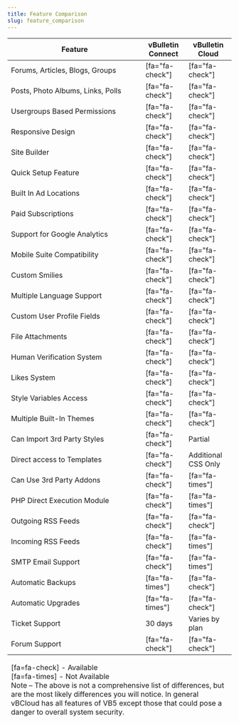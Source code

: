 ```yaml
---
title: Feature Comparison
slug: feature_comparison
---
```


<table class="comparison-chart">
     <colgroup>
          <col width="60%">
          <col class="comparison-chart__column">
          <col class="comparison-chart__column">		  
    </colgroup>
    <thead>
       <tr>
		    <th>Feature</th>
            <th>vBulletin Connect</th>
		    <th>vBulletin Cloud</th>
		</tr>
    </thead>
    <tfoot>
       	<td  colspan="3">
			<p class="note__text">
				[fa=fa-check] - Available<br>
				[fa=fa-times] - Not Available<br>
				Note – The above is not a comprehensive list of differences, but are the most likely differences you will notice. In general vBCloud has all features of VB5 except those that could pose a danger to overall system security.
			</p>
		</td>
    </tfoot>
    <tbody>
		<tr>
			<td class="comparison-chart__feature">Forums, Articles, Blogs, Groups</td>
			<td class="comparison-chart__detail">[fa="fa-check"]</td>
			<td class="comparison-chart__detail">[fa="fa-check"]</td>
		</td>
		<tr>
			<td class="comparison-chart__feature">Posts, Photo Albums, Links, Polls</td>
			<td class="comparison-chart__detail">[fa="fa-check"]</td>
			<td class="comparison-chart__detail">[fa="fa-check"]</td>
		</td>
		<tr>
			<td class="comparison-chart__feature">Usergroups Based Permissions</td>
			<td class="comparison-chart__detail">[fa="fa-check"]</td>
			<td class="comparison-chart__detail">[fa="fa-check"]</td>
		</td>
		<tr>
			<td class="comparison-chart__feature">Responsive Design</td>
			<td class="comparison-chart__detail">[fa="fa-check"]</td>
			<td class="comparison-chart__detail">[fa="fa-check"]</td>
		</td>
		<tr>
			<td class="comparison-chart__feature">Site Builder</td>
			<td class="comparison-chart__detail">[fa="fa-check"]</td>
			<td class="comparison-chart__detail">[fa="fa-check"]</td>
		</td>
		<tr>
			<td class="comparison-chart__feature">Quick Setup Feature</td>
			<td class="comparison-chart__detail">[fa="fa-check"]</td>
			<td class="comparison-chart__detail">[fa="fa-check"]</td>
		</td>
		<tr>
			<td class="comparison-chart__feature">Built In Ad Locations</td>
			<td class="comparison-chart__detail">[fa="fa-check"]</td>
			<td class="comparison-chart__detail">[fa="fa-check"]</td>
		</td>
		<tr>
			<td class="comparison-chart__feature">Paid Subscriptions</td>
			<td class="comparison-chart__detail">[fa="fa-check"]</td>
			<td class="comparison-chart__detail">[fa="fa-check"]</td>
		</td>
		<tr>
			<td class="comparison-chart__feature">Support for Google Analytics</td>
			<td class="comparison-chart__detail">[fa="fa-check"]</td>
			<td class="comparison-chart__detail">[fa="fa-check"]</td>
		</td>
		<tr>
			<td class="comparison-chart__feature">Mobile Suite Compatibility</td>
			<td class="comparison-chart__detail">[fa="fa-check"]</td>
			<td class="comparison-chart__detail">[fa="fa-check"]</td>
		</td>
		<tr>
			<td class="comparison-chart__feature">Custom Smilies</td>
			<td class="comparison-chart__detail">[fa="fa-check"]</td>
			<td class="comparison-chart__detail">[fa="fa-check"]</td>
		</td>
		<tr>
			<td class="comparison-chart__feature">Multiple Language Support</td>
			<td class="comparison-chart__detail">[fa="fa-check"]</td>
			<td class="comparison-chart__detail">[fa="fa-check"]</td>
		</td>
		<tr>
			<td class="comparison-chart__feature">Custom User Profile Fields</td>
			<td class="comparison-chart__detail">[fa="fa-check"]</td>
			<td class="comparison-chart__detail">[fa="fa-check"]</td>
		</td>
		<tr>
			<td class="comparison-chart__feature">File Attachments</td>
			<td class="comparison-chart__detail">[fa="fa-check"]</td>
			<td class="comparison-chart__detail">[fa="fa-check"]</td>
		</td>
		<tr>
			<td class="comparison-chart__feature">Human Verification System</td>
			<td class="comparison-chart__detail">[fa="fa-check"]</td>
			<td class="comparison-chart__detail">[fa="fa-check"]</td>
		</td>
		<tr>
			<td class="comparison-chart__feature">Likes System</td>
			<td class="comparison-chart__detail">[fa="fa-check"]</td>
			<td class="comparison-chart__detail">[fa="fa-check"]</td>
		</td>
		<tr>
			<td class="comparison-chart__feature">Style Variables Access</td>
			<td class="comparison-chart__detail">[fa="fa-check"]</td>
			<td class="comparison-chart__detail">[fa="fa-check"]</td>
		</td>
		<tr>
			<td class="comparison-chart__feature">Multiple Built-In Themes</td>
			<td class="comparison-chart__detail">[fa="fa-check"]</td>
			<td class="comparison-chart__detail">[fa="fa-check"]</td>
		</td>
		<tr>
			<td class="comparison-chart__feature">Can Import 3rd Party Styles</td>
			<td class="comparison-chart__detail">[fa="fa-check"]</td>
			<td class="comparison-chart__detail">Partial</td>
		</td>
		<tr>
			<td class="comparison-chart__feature">Direct access to Templates</td>
			<td class="comparison-chart__detail">[fa="fa-check"]</td>
			<td class="comparison-chart__detail">Additional CSS Only</td>
		</td>
		<tr>
			<td class="comparison-chart__feature">Can Use 3rd Party Addons</td>
			<td class="comparison-chart__detail">[fa="fa-check"]</td>
			<td class="comparison-chart__detail">[fa="fa-times"]</td>
		</td>
		<tr>
			<td class="comparison-chart__feature">PHP Direct Execution Module</td>
			<td class="comparison-chart__detail">[fa="fa-check"]</td>
			<td class="comparison-chart__detail">[fa="fa-times"]</td>
		</td>
		<tr>
			<td class="comparison-chart__feature">Outgoing RSS Feeds</td>
			<td class="comparison-chart__detail">[fa="fa-check"]</td>
			<td class="comparison-chart__detail">[fa="fa-check"]</td>
		</td>
		<tr>
			<td class="comparison-chart__feature">Incoming RSS Feeds</td>
			<td class="comparison-chart__detail">[fa="fa-check"]</td>
			<td class="comparison-chart__detail">[fa="fa-times"]</td>
		</td>
		<tr>
			<td class="comparison-chart__feature">SMTP Email Support</td>
			<td class="comparison-chart__detail">[fa="fa-check"]</td>
			<td class="comparison-chart__detail">[fa="fa-times"]</td>
		</td>
		<tr>
			<td class="comparison-chart__feature">Automatic Backups</td>
			<td class="comparison-chart__detail">[fa="fa-times"]</td>
			<td class="comparison-chart__detail">[fa="fa-check"]</td>
		</td>
		<tr>
			<td class="comparison-chart__feature">Automatic Upgrades</td>
			<td class="comparison-chart__detail">[fa="fa-times"]</td>
			<td class="comparison-chart__detail">[fa="fa-check"]</td>
		</td>
		<tr>
			<td class="comparison-chart__feature">Ticket Support</td>
			<td class="comparison-chart__detail">30 days</td>
			<td class="comparison-chart__detail">Varies by plan</td>
		</td>
		<tr>
			<td class="comparison-chart__feature">Forum Support</td>
			<td class="comparison-chart__detail">[fa="fa-check"]</td>
			<td class="comparison-chart__detail">[fa="fa-check"]</td>
		</td>
	</tbody>
</table>